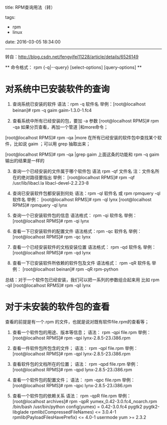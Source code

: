 title: RPM查询用法（转）

tags:
 - rpm
 - linux

date: 2016-03-05 18:34:00


---

转自：http://blog.csdn.net/fengyifei11228/article/details/6526149

** 命令格式： rpm {-q|--query}  [select-options]  [query-options] **
　　

# 对系统中已安装软件的查询
1. 查询系统已安装的软件
 语法：rpm -q 软件名
 举例：[root@localhost beinan]# rpm -q gaim
 gaim-1.3.0-1.fc4 　　
   
2. 查看系统中所有已经安装的包，要加 -a 参数
  [root@localhost RPMS]# rpm -qa
  如果分页查看，再加一个管道 |和more命令；

  [root@localhost RPMS]# rpm -qa |more
  在所有已经安装的软件包中查找某个软件，比如说 gaim ；可以用 grep 抽取出来；

  [root@localhost RPMS]# rpm -qa |grep gaim
  上面这条的功能和 rpm -q gaim 输出的结果是一样的

3. 查询一个已经安装的文件属于哪个软件包
   语法 rpm -qf 文件名
   注：文件名所在的绝对路径要指出
   举例：
   [root@localhost RPMS]# rpm -qf /usr/lib/libacl.la
   libacl-devel-2.2.23-8

4. 查询已安装软件包都安装到何处
   语法：rpm -ql 软件名 或 rpm rpmquery -ql 软件名
   举例：
   [root@localhost RPMS]# rpm -ql lynx
   [root@localhost RPMS]# rpmquery -ql lynx

5. 查询一个已安装软件包的信息
   语法格式： rpm -qi 软件名
   举例：
   [root@localhost RPMS]# rpm -qi lynx

6. 查看一下已安装软件的配置文件
   语法格式：rpm -qc 软件名
   举例：
   [root@localhost RPMS]# rpm -qc lynx

7. 查看一个已经安装软件的文档安装位置
   语法格式： rpm -qd 软件名
   举例：
   [root@localhost RPMS]# rpm -qd lynx

8. 查看一下已安装软件所依赖的软件包及文件
   语法格式： rpm -qR 软件名
   举例：
   [root@localhost beinan]# rpm -qR rpm-python

总结：对于一个软件包已经安装，我们可以把一系列的参数组合起来用
比如 rpm -qil
[root@localhost RPMS]# rpm -qil lynx

<!--more-->

# 对于未安装的软件包的查看

查看的前提是有一个.rpm 的文件，也就是说对既有软件file.rpm的查看等；

1. 查看一个软件包的用途、版本等信息；
   语法： rpm -qpi file.rpm
   举例：
   [root@localhost RPMS]# rpm -qpi lynx-2.8.5-23.i386.rpm

2. 查看一件软件包所包含的文件；
   语法： rpm -qpl file.rpm
   举例：
   [root@localhost RPMS]# rpm -qpl lynx-2.8.5-23.i386.rpm

3. 查看软件包的文档所在的位置；
   语法： rpm -qpd file.rpm
   举例：
   [root@localhost RPMS]# rpm -qpd lynx-2.8.5-23.i386.rpm

4. 查看一个软件包的配置文件；
   语法： rpm -qpc file.rpm
   举例：
   [root@localhost RPMS]# rpm -qpc lynx-2.8.5-23.i386.rpm

5. 查看一个软件包的依赖关系
   语法： rpm -qpR file.rpm
   举例：
   [root@localhost archives]# rpm -qpR yumex_0.42-3.0.fc4_noarch.rpm
   /bin/bash
   /usr/bin/python
   config(yumex) = 0.42-3.0.fc4
   pygtk2
   pygtk2-libglade
   rpmlib(CompressedFileNames) <= 3.0.4-1
   rpmlib(PayloadFilesHavePrefix) <= 4.0-1
   usermode
   yum >= 2.3.2